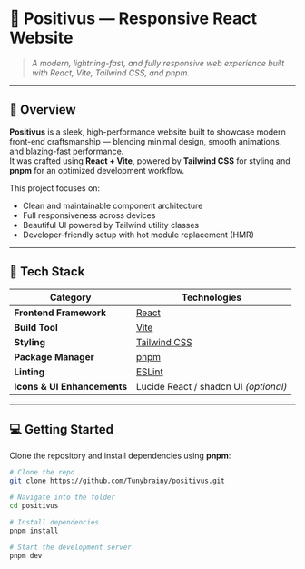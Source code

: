 # 🌟 **Positivus — Responsive React Website**

> *A modern, lightning-fast, and fully responsive web experience built with React, Vite, Tailwind CSS, and pnpm.*

---

## 🚀 **Overview**

**Positivus** is a sleek, high-performance website built to showcase modern front-end craftsmanship — blending minimal design, smooth animations, and blazing-fast performance.  
It was crafted using **React + Vite**, powered by **Tailwind CSS** for styling and **pnpm** for an optimized development workflow.

This project focuses on:
- Clean and maintainable component architecture  
- Full responsiveness across devices  
- Beautiful UI powered by Tailwind utility classes  
- Developer-friendly setup with hot module replacement (HMR)  

---

## 🧰 **Tech Stack**

| Category | Technologies |
|-----------|---------------|
| **Frontend Framework** | [React](https://reactjs.org/) |
| **Build Tool** | [Vite](https://vitejs.dev/) |
| **Styling** | [Tailwind CSS](https://tailwindcss.com/) |
| **Package Manager** | [pnpm](https://pnpm.io/) |
| **Linting** | [ESLint](https://eslint.org/) |
| **Icons & UI Enhancements** | Lucide React / shadcn UI *(optional)* |

---

## 💻 **Getting Started**

Clone the repository and install dependencies using **pnpm**:

```bash
# Clone the repo
git clone https://github.com/Tunybrainy/positivus.git

# Navigate into the folder
cd positivus

# Install dependencies
pnpm install

# Start the development server
pnpm dev
